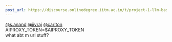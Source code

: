 ```yaml
---
post_url: https://discourse.onlinedegree.iitm.ac.in/t/project-1-llm-based-automation-agent-discussion-thread-tds-jan-2025/164277/408
---
```

[@s.anand](/u/s.anand) [@jivraj](/u/jivraj) [@carlton](/u/carlton)  
AIPROXY\_TOKEN=$AIPROXY\_TOKEN  
what abt m url stuff?